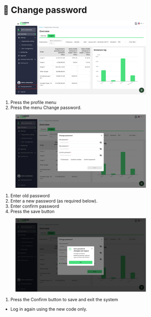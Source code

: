 # 🔐 Change password

<figure><img src="../.gitbook/assets/image (2).png" alt=""><figcaption></figcaption></figure>

1. Press the profile menu
2. Press the menu Change password.

<figure><img src="../.gitbook/assets/image (3).png" alt=""><figcaption></figcaption></figure>

1. Enter old password
2. Enter a new password (as required below).
3. Enter confirm password
4. Press the save button

<figure><img src="../.gitbook/assets/image (4).png" alt=""><figcaption></figcaption></figure>

1. Press the Confirm button to save and exit the system

* Log in again using the new code only.

